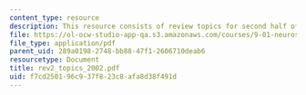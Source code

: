 ```yaml
---
content_type: resource
description: This resource consists of review topics for second half of semester.
file: https://ol-ocw-studio-app-qa.s3.amazonaws.com/courses/9-01-neuroscience-and-behavior-fall-2003/f7cd250196c937f823c8afa8d38f491d_rev2_topics_2002.pdf
file_type: application/pdf
parent_uid: 289a0198-2748-bb88-47f1-2606710deab6
resourcetype: Document
title: rev2_topics_2002.pdf
uid: f7cd2501-96c9-37f8-23c8-afa8d38f491d
---
```

